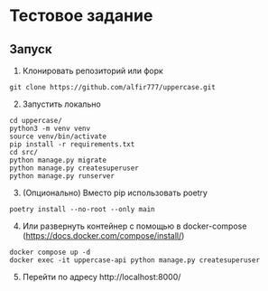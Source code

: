 # Тестовое задание

## Запуск

1. Клонировать репозиторий или форк

```
git clone https://github.com/alfir777/uppercase.git
```

2. Запустить локально

```
cd uppercase/
python3 -m venv venv
source venv/bin/activate
pip install -r requirements.txt
cd src/
python manage.py migrate
python manage.py createsuperuser
python manage.py runserver
```

3. (Опционально) Вместо pip использовать poetry

```
poetry install --no-root --only main
```

4. Или развернуть контейнер с помощью в docker-compose (https://docs.docker.com/compose/install/)

```
docker compose up -d
docker exec -it uppercase-api python manage.py createsuperuser
```

5. Перейти по адресу http://localhost:8000/
